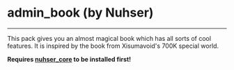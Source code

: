 # admin_book (by Nuhser)
---

This pack gives you an almost magical book which has all sorts of cool features.
It is inspired by the book from Xisumavoid's 700K special world.

**Requires [nuhser_core](https://github.com/Nuhser/nuhser_core "Nuhser_Core") to be installed first!**
